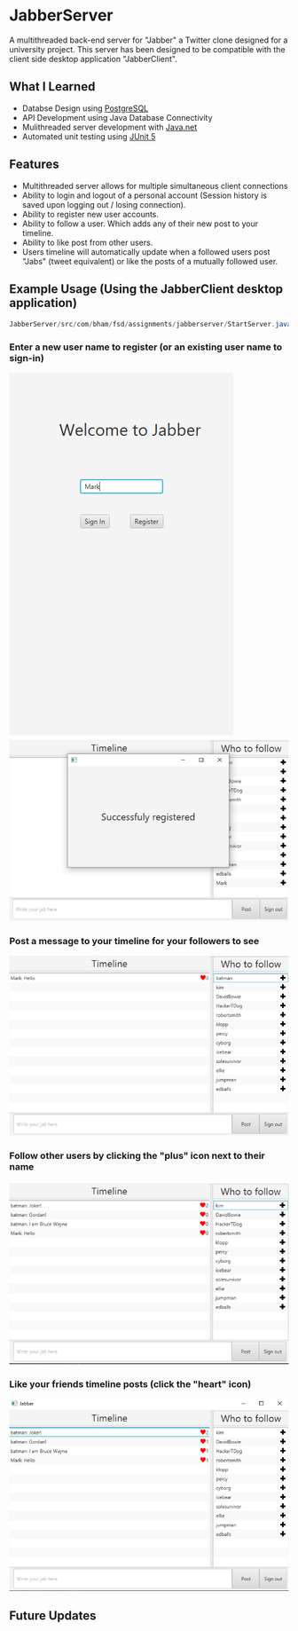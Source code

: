 # JabberServer
A multithreaded back-end server for "Jabber" a Twitter clone designed for a university project. This server has been designed to be compatible with the client side desktop application "JabberClient".
## What I Learned
* Databse Design using [PostgreSQL](https://www.postgresql.org/)
* API Development using Java Database Connectivity
* Mulithreaded server development with [Java.net](https://docs.oracle.com/javase/7/docs/api/java/net/package-summary.html)
* Automated unit testing using [JUnit 5](https://junit.org/junit5/)
## Features
* Multithreaded server allows for multiple simultaneous client connections
* Ability to login and logout of a personal account (Session history is saved upon logging out / losing connection).
* Ability to register new user accounts.
* Ability to follow a user. Which adds any of their new post to your timeline.
* Ability to like post from other users.
* Users timeline will automatically update when a followed users post "Jabs" (tweet equivalent) or like the posts of a mutually followed user.
## Example Usage (Using the JabberClient desktop application)
```Java
JabberServer/src/com/bham/fsd/assignments/jabberserver/StartServer.java
```
### Enter a new user name to register (or an existing user name to sign-in)
![alt text](https://github.com/mark2661/JabberServer/blob/main/Images/sign-in%20screen.PNG)
![alt text](https://github.com/mark2661/JabberServer/blob/main/Images/register%20success.PNG)
### Post a message to your timeline for your followers to see
![alt text](https://github.com/mark2661/JabberServer/blob/main/Images/post.PNG)
### Follow other users by clicking the "plus" icon next to their name
![alt text](https://github.com/mark2661/JabberServer/blob/main/Images/follow.PNG)
### Like your friends timeline posts (click the "heart" icon)
![alt text](https://github.com/mark2661/JabberServer/blob/main/Images/like.PNG)
## Future Updates
